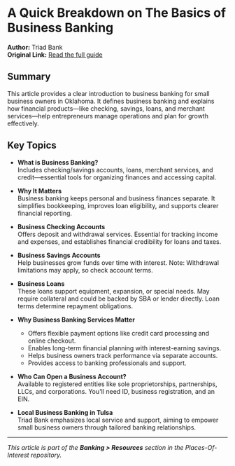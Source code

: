 # A Quick Breakdown on The Basics of Business Banking

**Author:** Triad Bank  
**Original Link:** [Read the full guide](https://www.triadbank.com/articles/a-quick-breakdown-on-the-basics-of-business-banking)

## Summary

This article provides a clear introduction to business banking for small business owners in Oklahoma. It defines business banking and explains how financial products—like checking, savings, loans, and merchant services—help entrepreneurs manage operations and plan for growth effectively.

## Key Topics

- **What is Business Banking?**  
   Includes checking/savings accounts, loans, merchant services, and credit—essential tools for organizing finances and accessing capital.

- **Why It Matters**  
   Business banking keeps personal and business finances separate. It simplifies bookkeeping, improves loan eligibility, and supports clearer financial reporting.

- **Business Checking Accounts**  
   Offers deposit and withdrawal services. Essential for tracking income and expenses, and establishes financial credibility for loans and taxes.

- **Business Savings Accounts**  
   Help businesses grow funds over time with interest. Note: Withdrawal limitations may apply, so check account terms.

- **Business Loans**  
   These loans support equipment, expansion, or special needs. May require collateral and could be backed by SBA or lender directly. Loan terms determine repayment obligations.

- **Why Business Banking Services Matter**  
   - Offers flexible payment options like credit card processing and online checkout.  
   - Enables long-term financial planning with interest-earning savings.  
   - Helps business owners track performance via separate accounts.  
   - Provides access to banking professionals and support.

- **Who Can Open a Business Account?**  
   Available to registered entities like sole proprietorships, partnerships, LLCs, and corporations. You'll need ID, business registration, and an EIN.

- **Local Business Banking in Tulsa**  
   Triad Bank emphasizes local service and support, aiming to empower small business owners through tailored banking relationships.

---

*This article is part of the **Banking > Resources** section in the Places-Of-Interest repository.*
